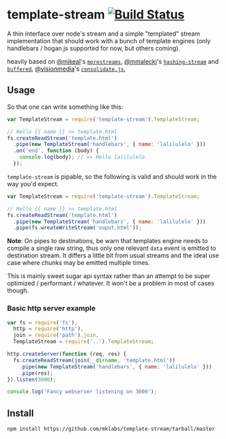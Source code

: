 
# template-stream [![Build Status](https://secure.travis-ci.org/mklabs/template-stream.png?branch=master)](http://travis-ci.org/mklabs/template-stream)

A thin interface over node's stream and a simple "templated" stream
implementation that should work with a bunch of template engines (only
handlebars / hogan.js supported for now, but others coming).

heavily based on
[@mikeal](https://github.com/mikeal)'s
[`morestreams`](https://github.com/mikeal/morestreams),
[@mmalecki](https://github.com/mmalecki)'s
[`hashing-stream`](https://github.com/mmalecki/hashing-stream) and
[`buffered`](https://github.com/mmalecki/buffered),
[@visionmedia](https://github.com/visionmedia)'s
[`consolidate.js`](https://github.com/visionmedia/consolidate.js),

## Usage

So that one can write something like this:

```javascript
var TemplateStream = require('template-stream').TemplateStream;

// Hello {{ name }} >> template.html
fs.createReadStream('template.html')
  .pipe(new TemplateStream('handlebars', { name: 'lalilulelo' }))
  .on('end', function (body) {
    console.log(body); // => Hello lalilulelo
  });
```

`template-stream` is pipable, so the following is valid and should work in the
way you'd expect.

```javascript
var TemplateStream = require('template-stream').TemplateStream;

// Hello {{ name }} >> template.html
fs.createReadStream('template.html')
  .pipe(new TemplateStream('handlebars', { name: 'lalilulelo' }))
  .pipe(fs.wreateWriteStream('ouput.html'));
```

**Note**: On pipes to destinations, be warn that templates engine needs to
compile a single raw string, thus only one relevant `data` event is emitted to
destination stream. It differs a little bit from usual streams and the ideal use
case where chunks may be emitted multiple times.

This is mainly sweet sugar api syntax rather than an attempt to be super optimized
/ performant / whatever. It won't be a problem in most of cases though.

### Basic http server example

```javascript
var fs = require('fs'),
  http = require('http'),
  join = require('path').join,
  TemplateStream = require('..').TemplateStream;

http.createServer(function (req, res) {
  fs.createReadStream(join(__dirname, 'template.html'))
    .pipe(new TemplateStream('handlebars', { name: 'lalilulelo' }))
    .pipe(res);
}).listen(3000);

console.log('Fancy webserver listening on 3000');
```

## Install

    npm install https://github.com/mklabs/template-stream/tarball/master

